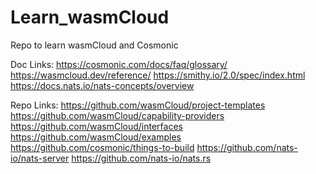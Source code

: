 # Learn_wasmCloud
Repo to learn wasmCloud and Cosmonic

Doc Links: 
https://cosmonic.com/docs/faq/glossary/
https://wasmcloud.dev/reference/
https://smithy.io/2.0/spec/index.html
https://docs.nats.io/nats-concepts/overview

Repo Links:
https://github.com/wasmCloud/project-templates
https://github.com/wasmCloud/capability-providers
https://github.com/wasmCloud/interfaces
https://github.com/wasmCloud/examples
https://github.com/cosmonic/things-to-build
https://github.com/nats-io/nats-server
https://github.com/nats-io/nats.rs
